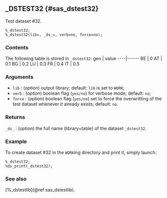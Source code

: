 ## _DSTEST32 {#sas_dstest32}
Test dataset #32.

	%_dstest32;
	%_dstest32(lib=, _ds_=, verb=no, force=no);

### Contents
The following table is stored in `_dstest32`:
geo | value
----|------
 BE |  0
 AT |  0.1
 BG |  0.2
 LU |  0.3
 FR |  0.4
 IT |  0.5

### Arguments
* `lib` : (_option_) output library; default: `lib` is set to `WORK`;
* `verb` : (_option_) boolean flag (`yes/no`) for verbose mode; default: `no`;
* `force` : (_option_) boolean flag (`yes/no`) set to force the overwritting of the
	test dataset whenever it already exists; default: `no`. 

### Returns
`_ds_` : (_option_) the full name (library+table) of the dataset `_dstest32`.

### Example
To create dataset #32 in the `WORK`ing directory and print it, simply launch:
	
	%_dstest32;
	%ds_print(_dstest32);

### See also
[%_dstestlib](@ref sas_dstestlib).
